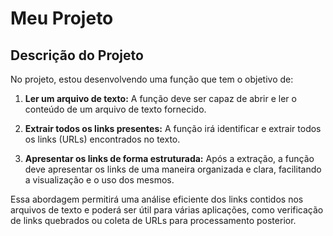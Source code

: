 ﻿# Meu Projeto
## Descrição do Projeto

No projeto, estou desenvolvendo uma função que tem o objetivo de:

1. **Ler um arquivo de texto:** A função deve ser capaz de abrir e ler o conteúdo de um arquivo de texto fornecido.

2. **Extrair todos os links presentes:** A função irá identificar e extrair todos os links (URLs) encontrados no texto.

3. **Apresentar os links de forma estruturada:** Após a extração, a função deve apresentar os links de uma maneira organizada e clara, facilitando a visualização e o uso dos mesmos.

Essa abordagem permitirá uma análise eficiente dos links contidos nos arquivos de texto e poderá ser útil para várias aplicações, como verificação de links quebrados ou coleta de URLs para processamento posterior.
